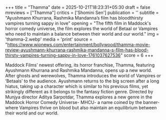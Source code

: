+++
title = "Thamma"
date = 2025-10-21T18:23:31+05:30
draft = false
mreviews = ["Thamma"]
critics = ['Shomini Sen']
publication = ''
subtitle = "Ayushmann Khurrana, Rashmika Mandanna’s film has bloodthirsty vampires turning sappy in love"
opening = "The fifth film in Maddock's horror comedy universe, the film explores the world of Betaal or Vampires who need to maintain a balance between their world and our world."
img = 'thamma-2.webp'
media = 'print'
source = "https://www.wionews.com/entertainment/bollywood/thamma-movie-review-ayushmann-khurrana-rashmika-mandanna-s-film-has-blood-thirsty-vampires-turning-sappy-in-love-1761037627536"
score = 6
+++

Maddock Films’ newest offering, its horror franchise, Thamma, featuring Ayushmann Khurrana and Rashmika Mandanna, opens up a new world. After ghosts and werewolves, Thamma introduces the world of Vampires or ‘Betaals’ to the audience. Ayushmann returns to the big screen after a long hiatus, taking up a character which is similar to his previous films, yet strikingly different as it belongs to the fantasy fiction genre. Directed by Munjya director Aditya Sarpotdar, Thamma explores a new genre in the Maddock Horror Comedy Universe- MHCU- a name coined by the banner- where Vampires thrive on blood but also maintain an equilibrium between their world and our world.
